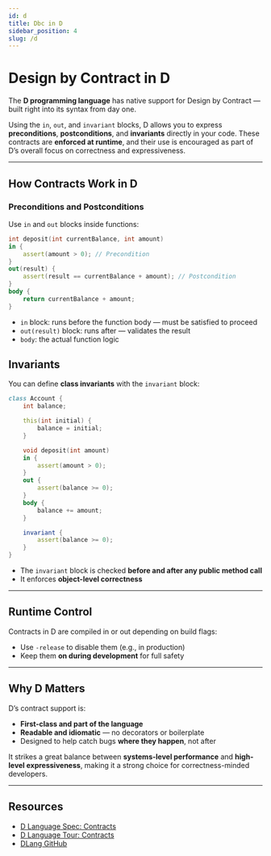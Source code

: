 ```yaml
---
id: d
title: Dbc in D
sidebar_position: 4
slug: /d
---
```


# Design by Contract in D

The **D programming language** has native support for Design by Contract — built right into its syntax from day one.

Using the `in`, `out`, and `invariant` blocks, D allows you to express **preconditions**, **postconditions**, and **invariants** directly in your code. These contracts are **enforced at runtime**, and their use is encouraged as part of D’s overall focus on correctness and expressiveness.

---

## How Contracts Work in D

### Preconditions and Postconditions

Use `in` and `out` blocks inside functions:

```d
int deposit(int currentBalance, int amount)
in {
    assert(amount > 0); // Precondition
}
out(result) {
    assert(result == currentBalance + amount); // Postcondition
}
body {
    return currentBalance + amount;
}
```

- `in` block: runs before the function body — must be satisfied to proceed
- `out(result)` block: runs after — validates the result
- `body`: the actual function logic

## Invariants

You can define **class invariants** with the `invariant` block:

```d
class Account {
    int balance;

    this(int initial) {
        balance = initial;
    }

    void deposit(int amount)
    in {
        assert(amount > 0);
    }
    out {
        assert(balance >= 0);
    }
    body {
        balance += amount;
    }

    invariant {
        assert(balance >= 0);
    }
}
```

- The `invariant` block is checked **before and after any public method call**
- It enforces **object-level correctness**

---

## Runtime Control

Contracts in D are compiled in or out depending on build flags:

- Use `-release` to disable them (e.g., in production)
- Keep them **on during development** for full safety

---

## Why D Matters

D’s contract support is:

- **First-class and part of the language**
- **Readable and idiomatic** — no decorators or boilerplate
- Designed to help catch bugs **where they happen**, not after

It strikes a great balance between **systems-level performance** and **high-level expressiveness**, making it a strong choice for correctness-minded developers.

---

## Resources

- [D Language Spec: Contracts](https://dlang.org/spec/contracts.html)
- [D Language Tour: Contracts](https://tour.dlang.org/tour/en/gems/contract-programming)
- [DLang GitHub](https://github.com/dlang)